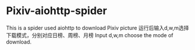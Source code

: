 # Pixiv-aiohttp-spider
This is a spider used aiohttp to download Pixiv picture
运行后输入d,w,m选择下载模式，分别对应日榜、周榜、月榜
Input d,w,m choose the mode of download.
